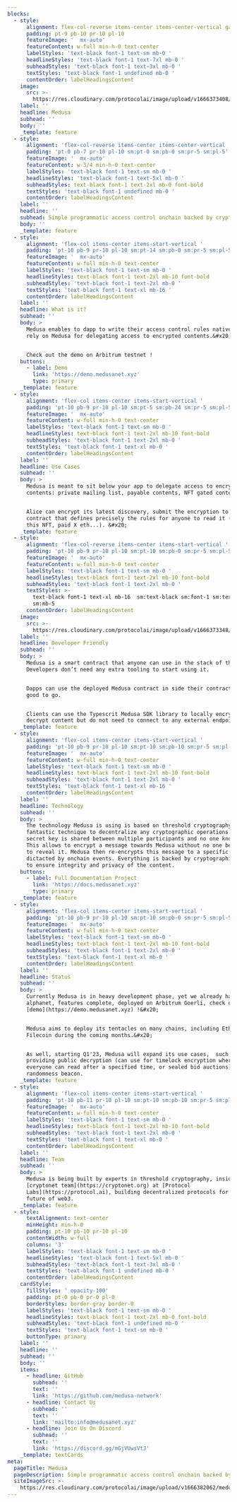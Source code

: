 ```yaml
---
blocks:
  - style:
      alignment: flex-col-reverse items-center items-center-vertical gap-4
      padding: pt-9 pb-10 pr-10 pl-10
      featureImage: '  mx-auto'
      featureContent: w-full min-h-0 text-center
      labelStyles: 'text-black font-1 text-sm mb-0 '
      headlineStyles: 'text-black font-1 text-7xl mb-0 '
      subheadStyles: 'text-black font-1 text-3xl mb-0 '
      textStyles: 'text-black font-1 undefined mb-0 '
      contentOrder: labelHeadingsContent
    image:
      src: >-
        https://res.cloudinary.com/protocolai/image/upload/v1666373408/medusa/medusa-logo_wwpiuj.svg
    label: ''
    headline: Medusa
    subhead: ''
    body: ''
    _template: feature
  - style:
      alignment: 'flex-col-reverse items-center items-center-vertical '
      padding: 'pt-0 pb-7 pr-10 pl-10 sm:pt-0 sm:pb-0 sm:pr-5 sm:pl-5'
      featureImage: '  mx-auto'
      featureContent: w-3/4 min-h-0 text-center
      labelStyles: 'text-black font-1 text-sm mb-0 '
      headlineStyles: 'text-black font-1 text-5xl mb-0 '
      subheadStyles: text-black font-1 text-2xl mb-0 font-bold
      textStyles: 'text-black font-1 undefined mb-0 '
      contentOrder: labelHeadingsContent
    label: ''
    headline: ''
    subhead: Simple programmatic access control onchain backed by cryptography
    body: ''
    _template: feature
  - style:
      alignment: 'flex-col items-center items-start-vertical '
      padding: 'pt-10 pb-9 pr-10 pl-10 sm:pt-14 sm:pb-0 sm:pr-5 sm:pl-5'
      featureImage: '  mx-auto'
      featureContent: w-full min-h-0 text-center
      labelStyles: 'text-black font-1 text-sm mb-0 '
      headlineStyles: text-black font-1 text-2xl mb-10 font-bold
      subheadStyles: 'text-black font-1 text-2xl mb-0 '
      textStyles: 'text-black font-1 text-xl mb-16 '
      contentOrder: labelHeadingsContent
    label: ''
    headline: What is it?
    subhead: ''
    body: >
      Medusa enables to dapp to write their access control rules natively and
      rely on Medusa for delegating access to encrypted contents.&#x20;


      Check out the demo on Arbitrum testnet !
    buttons:
      - label: Demo
        link: 'https://demo.medusanet.xyz'
        type: primary
    _template: feature
  - style:
      alignment: 'flex-col items-center items-start-vertical '
      padding: 'pt-10 pb-9 pr-10 pl-10 sm:pt-5 sm:pb-24 sm:pr-5 sm:pl-5'
      featureImage: '  mx-auto'
      featureContent: w-full min-h-0 text-center
      labelStyles: 'text-black font-1 text-sm mb-0 '
      headlineStyles: text-black font-1 text-2xl mb-10 font-bold
      subheadStyles: 'text-black font-1 text-2xl mb-0 '
      textStyles: 'text-black font-1 text-xl mb-0 '
      contentOrder: labelHeadingsContent
    label: ''
    headline: Use Cases
    subhead: ''
    body: >
      Medusa is meant to sit below your app to delegate access to encrypted
      contents: private mailing list, payable contents, NFT gated contents, etc.


      Alice can encrypt its latest discovery, submit the encryption to her smart
      contract that defines precisely the rules for anyone to read it (holder of
      this NFT, paid X eth...). &#x20;
    _template: feature
  - style:
      alignment: 'flex-col-reverse items-center items-start-vertical '
      padding: 'pt-10 pb-9 pr-10 pl-10 sm:pt-10 sm:pb-0 sm:pr-5 sm:pl-5'
      featureImage: '  mx-auto'
      featureContent: w-full min-h-0 text-center
      labelStyles: 'text-black font-1 text-sm mb-0 '
      headlineStyles: text-black font-1 text-2xl mb-10 font-bold
      subheadStyles: 'text-black font-1 text-2xl mb-0 '
      textStyles: >-
        text-black font-1 text-xl mb-16  sm:text-black sm:font-1 sm:text-xl
        sm:mb-5 
      contentOrder: labelHeadingsContent
    image:
      src: >-
        https://res.cloudinary.com/protocolai/image/upload/v1666373348/medusa/medusa-code-sample_pqjbpk.svg
    label: ''
    headline: Developer Friendly
    subhead: ''
    body: >
      Medusa is a smart contract that anyone can use in the stack of their app.
      Developers don’t need any extra tooling to start using it.


      Dapps can use the deployed Medusa contract in side their contracts and are
      good to go.


      Clients can use the Typescrit Medusa SDK library to locally encrypt and
      decrypt content but do not need to connect to any external endpoints!
    _template: feature
  - style:
      alignment: 'flex-col items-center items-start-vertical '
      padding: 'pt-10 pb-9 pr-10 pl-10 sm:pt-10 sm:pb-10 sm:pr-5 sm:pl-5'
      featureImage: '  mx-auto'
      featureContent: w-full min-h-0 text-center
      labelStyles: 'text-black font-1 text-sm mb-0 '
      headlineStyles: text-black font-1 text-2xl mb-10 font-bold
      subheadStyles: 'text-black font-1 text-2xl mb-0 '
      textStyles: 'text-black font-1 text-xl mb-16 '
      contentOrder: labelHeadingsContent
    label: ''
    headline: Technology
    subhead: ''
    body: >
      The technology Medusa is using is based on threshold cryptography which a
      fantastic technique to decentralize any cryptographic operations. The
      secret key is shared between multiple participants and no one knows it.
      This allows to encrypt a message towards Medusa without no one being able
      to reveal it. Medusa then re-encrypts this message to a specific recipient
      dictacted by onchain events. Everything is backed by cryptographic proofs
      to ensure integrity and privacy of the content.
    buttons:
      - label: Full Documentation Project
        link: 'https://docs.medusanet.xyz'
        type: primary
    _template: feature
  - style:
      alignment: 'flex-col items-center items-start-vertical '
      padding: 'pt-10 pb-9 pr-10 pl-10 sm:pt-10 sm:pb-0 sm:pr-5 sm:pl-5'
      featureImage: '  mx-auto'
      featureContent: w-full min-h-0 text-center
      labelStyles: 'text-black font-1 text-sm mb-0 '
      headlineStyles: text-black font-1 text-2xl mb-10 font-bold
      subheadStyles: 'text-black font-1 text-2xl mb-0 '
      textStyles: 'text-black font-1 text-xl mb-0 '
      contentOrder: labelHeadingsContent
    label: ''
    headline: Status
    subhead: ''
    body: >
      Currently Medusa is in heavy development phase, yet we already have an
      alphanet, features complete, deployed on Arbitrum Goerli, check out the
      [demo](https://demo.medusanet.xyz) !&#x20;


      Medusa aims to deploy its tentacles on many chains, including Ethereum &
      Filecoin during the coming months.&#x20;


      As well, starting Q1'23, Medusa will expand its use cases,  such as
      providing public decryption (can use for timelock encryption where
      everyone can read after a specified time, or sealed bid auctions) and
      randomness beacon.
    _template: feature
  - style:
      alignment: 'flex-col items-center items-start-vertical '
      padding: 'pt-10 pb-11 pr-10 pl-10 sm:pt-10 sm:pb-10 sm:pr-5 sm:pl-5'
      featureImage: '  mx-auto'
      featureContent: w-full min-h-0 text-center
      labelStyles: 'text-black font-1 text-sm mb-0 '
      headlineStyles: text-black font-1 text-2xl mb-10 font-bold
      subheadStyles: 'text-black font-1 text-2xl mb-0 '
      textStyles: 'text-black font-1 text-xl mb-0 '
      contentOrder: labelHeadingsContent
    label: ''
    headline: Team
    subhead: ''
    body: >
      Medusa is being built by experts in threshold cryptography, inside the
      [cryptonet team](https://cryptonet.org) at [Protocol
      Labs](https://protocol.ai), building decentralized protocols for the
      future of web3.
    _template: feature
  - style:
      textAlignment: text-center
      minHeight: min-h-0
      padding: pt-10 pb-10 pr-10 pl-10
      contentWidth: w-full
      columns: '3'
      labelStyles: 'text-black font-1 text-sm mb-0 '
      headlineStyles: 'text-black font-1 text-5xl mb-0 '
      subheadStyles: 'text-black font-1 text-3xl mb-0 '
      textStyles: 'text-black font-1 undefined mb-0 '
      contentOrder: labelHeadingsContent
    cardStyle:
      fillStyles: ' opacity-100'
      padding: pt-0 pb-0 pr-0 pl-0
      borderStyles: border-gray border-0
      labelStyles: 'text-black font-1 text-sm mb-0 '
      headlineStyles: text-black font-1 text-2xl mb-0 font-bold
      subheadStyles: 'text-black font-1 undefined mb-0 '
      textStyles: 'text-black font-1 text-sm mb-0 '
      buttonType: primary
    label: ''
    headline: ''
    subhead: ''
    body: ''
    items:
      - headline: GitHub
        subhead: ''
        text: ''
        link: 'https://github.com/medusa-network'
      - headline: Contact Us
        subhead: ''
        text: ''
        link: 'mailto:info@medusanet.xyz'
      - headline: Join Us On Discord
        subhead: ''
        text: ''
        link: 'https://discord.gg/mGjVUwsVtJ'
    _template: textCards
meta:
  pageTitle: Medusa
  pageDescription: Simple programmatic access control onchain backed by cryptography
  siteImageSrc: >-
    https://res.cloudinary.com/protocolai/image/upload/v1666382062/medusa_cropped_title_t9jy3p.svg
---
```


